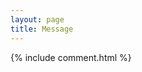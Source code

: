 ```yaml
---
layout: page
title: Message
---
```

<div>
	{% include comment.html %}<!-- Comments -->
</div>

